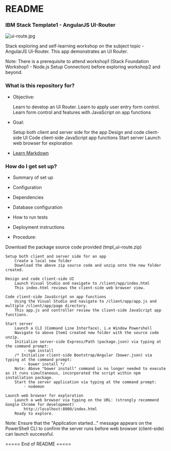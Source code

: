 # README #

### IBM Stack Template1 - AngularJS UI-Router ###

![ui-route.jpg](https://bitbucket.org/repo/BgkpA7G/images/2038686077-ui-route.jpg)

Stack exploring and self-learning workshop on the subject topic - AngularJS UI-Router. This app demonstrates an UI Router.

Note:  There is a prerequisite to attend workshop1 (Stack Foundation Workshop1 - Node.js Setup Connection) before exploring workshop2 and beyond.

### What is this repository for? ###

* Objective:

    Learn to develop an UI Router.
    Learn to apply user entry form control.
    Learn form control and features with JavaScript on app functions

* Goal:

    Setup both client and server side for the app
    Design and code client-side UI
    Code client-side JavaScript app functions
    Start server
    Launch web browser for exploration

* [Learn Markdown](https://bitbucket.org/tutorials/markdowndemo)

### How do I get set up? ###

* Summary of set up
* Configuration
* Dependencies
* Database configuration
* How to run tests
* Deployment instructions

* Procedure:

Download the package source code provided (tmpl_ui-route.zip)

    Setup both client and server side for an app
        Create a local new folder
        Download the above zip source code and unzip onto the new folder created.
         
    Design and code client-side UI
        Launch Visual Studio and navigate to /client/app/index.html
        This index.html reviews the client-side web browser view.
         
    Code client-side JavaScript on app functions
        Using the Visual Studio and navigate to /client/app/app.js and multiple /client/app/page directory.
        This app.js and controller review the client-side JavaScript app functions.
         
    Start server
        Launch a CLI (Command Line Interface), i.e Window Powershell
        Navigate to above Item1 created new folder with the source code unzip.
        Initialize server-side Express/Path (package.json) via typing at the command prompt:
            - npm install
        /* Initialize client-side Bootstrap/Angular (bower.json) via typing at the command prompt:
            - bower install */
        Note: Above "bower install" command is no longer needed to execute as it runs simultaneous, incorporated the script within npm installation package.
        Start the server application via typing at the command prompt:
            - nodemon
             
    Launch web browser for exploration
        Launch a web browser via typing on the URL: (strongly recommend Google Chrome for development)
            http://localhost:8000/index.html
        Ready to explore.

Note:  Ensure that the "Application started..." message appears on the PowerShell CLI to confirm the server runs before web browser (client-side) can launch successful.

===== End of README =====